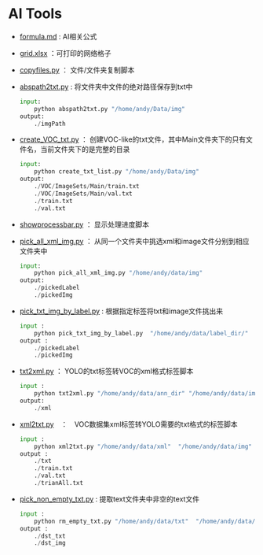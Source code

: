 # AI Tools
- [formula.md](./formula.md) : AI相关公式
- [grid.xlsx](./grid.xlsx) ：可打印的网络格子
- [copyfiles.py](./copyfiles.py) ： 文件/文件夹复制脚本
- [abspath2txt.py](./abspath2txt.py) : 将文件夹中文件的绝对路径保存到txt中
    ```python
    input: 
        python abspath2txt.py "/home/andy/Data/img"
    output: 
        ./imgPath
    ```
- [create_VOC_txt.py](./create_VOC_txt.py) ： 创建VOC-like的txt文件，其中Main文件夹下的只有文件名，当前文件夹下的是完整的目录
    ```python
    input: 
        python create_txt_list.py "/home/andy/Data/img"
    output: 
        ./VOC/ImageSets/Main/train.txt
        ./VOC/ImageSets/Main/val.txt
        ./train.txt
        ./val.txt
    ```
- [showprocessbar.py](./showprocessbar.py) ： 显示处理进度脚本
- [pick_all_xml_img.py](./pick_all_xml_img.py) ： 从同一个文件夹中挑选xml和image文件分别到相应文件夹中
    ```python
    input: 
        python pick_all_xml_img.py "/home/andy/data/img"
    output:    
        ./pickedLabel
        ./pickedImg
    ```
- [pick_txt_img_by_label.py](./pick_txt_img_by_label.py) : 根据指定标签将txt和image文件挑出来
    ```python
    input : 
        python pick_txt_img_by_label.py  "/home/andy/data/label_dir/"  "/home/andy/data/img_dir/" 
    output : 
        ./pickedLabel
        ./pickedImg
    ```
- [txt2xml.py](./txt2xml.py) ： YOLO的txt标签转VOC的xml格式标签脚本
    ```python
    input : 
        python txt2xml.py "/home/andy/data/ann_dir" "/home/andy/data/img_dir"
    output:
        ./xml
    ```
- [xml2txt.py](./xml2txt.py)　：　VOC数据集xml标签转YOLO需要的txt格式的标签脚本
    ```python
    input : 
        python xml2txt.py "/home/andy/data/xml"  "/home/andy/data/img"
    output :
        ./txt
        ./train.txt
        ./val.txt
        ./trianAll.txt
    ```

- [pick_non_empty_txt.py](./pick_non_empty_txt.py) : 提取text文件夹中非空的text文件
    ```python
    input : 
        python rm_empty_txt.py "/home/andy/data/txt"  "/home/andy/data/img"
    output :
        ./dst_txt
        ./dst_img
    ```